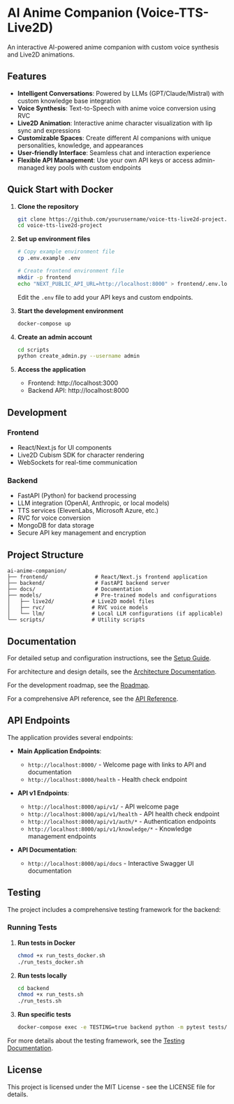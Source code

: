 # AI Anime Companion (Voice-TTS-Live2D)

An interactive AI-powered anime companion with custom voice synthesis and Live2D animations.

## Features

- **Intelligent Conversations**: Powered by LLMs (GPT/Claude/Mistral) with custom knowledge base integration
- **Voice Synthesis**: Text-to-Speech with anime voice conversion using RVC
- **Live2D Animation**: Interactive anime character visualization with lip sync and expressions
- **Customizable Spaces**: Create different AI companions with unique personalities, knowledge, and appearances
- **User-friendly Interface**: Seamless chat and interaction experience
- **Flexible API Management**: Use your own API keys or access admin-managed key pools with custom endpoints

## Quick Start with Docker

1. **Clone the repository**
   ```bash
   git clone https://github.com/yourusername/voice-tts-live2d-project.git
   cd voice-tts-live2d-project
   ```

2. **Set up environment files**
   ```bash
   # Copy example environment file
   cp .env.example .env
   
   # Create frontend environment file
   mkdir -p frontend
   echo "NEXT_PUBLIC_API_URL=http://localhost:8000" > frontend/.env.local
   ```
   
   Edit the `.env` file to add your API keys and custom endpoints.

3. **Start the development environment**
   ```bash
   docker-compose up
   ```

4. **Create an admin account**
   ```bash
   cd scripts
   python create_admin.py --username admin
   ```

5. **Access the application**
   - Frontend: http://localhost:3000
   - Backend API: http://localhost:8000

## Development

### Frontend
- React/Next.js for UI components
- Live2D Cubism SDK for character rendering
- WebSockets for real-time communication

### Backend
- FastAPI (Python) for backend processing
- LLM integration (OpenAI, Anthropic, or local models)
- TTS services (ElevenLabs, Microsoft Azure, etc.)
- RVC for voice conversion
- MongoDB for data storage
- Secure API key management and encryption

## Project Structure

```
ai-anime-companion/
├── frontend/               # React/Next.js frontend application
├── backend/                # FastAPI backend server
├── docs/                   # Documentation
├── models/                 # Pre-trained models and configurations
│   ├── live2d/            # Live2D model files
│   ├── rvc/               # RVC voice models
│   └── llm/               # Local LLM configurations (if applicable)
└── scripts/               # Utility scripts
```

## Documentation

For detailed setup and configuration instructions, see the [Setup Guide](./docs/setup.md).

For architecture and design details, see the [Architecture Documentation](./docs/architecture.md).

For the development roadmap, see the [Roadmap](./docs/roadmap.md).

For a comprehensive API reference, see the [API Reference](./docs/api_reference.md).

## API Endpoints

The application provides several endpoints:

- **Main Application Endpoints**:
  - `http://localhost:8000/` - Welcome page with links to API and documentation
  - `http://localhost:8000/health` - Health check endpoint

- **API v1 Endpoints**:
  - `http://localhost:8000/api/v1/` - API welcome page
  - `http://localhost:8000/api/v1/health` - API health check endpoint
  - `http://localhost:8000/api/v1/auth/*` - Authentication endpoints
  - `http://localhost:8000/api/v1/knowledge/*` - Knowledge management endpoints

- **API Documentation**:
  - `http://localhost:8000/api/docs` - Interactive Swagger UI documentation

## Testing

The project includes a comprehensive testing framework for the backend:

### Running Tests

1. **Run tests in Docker**
   ```bash
   chmod +x run_tests_docker.sh
   ./run_tests_docker.sh
   ```

2. **Run tests locally**
   ```bash
   cd backend
   chmod +x run_tests.sh
   ./run_tests.sh
   ```

3. **Run specific tests**
   ```bash
   docker-compose exec -e TESTING=true backend python -m pytest tests/api/v1/test_main.py -v
   ```

For more details about the testing framework, see the [Testing Documentation](./backend/tests/README.md).

## License

This project is licensed under the MIT License - see the LICENSE file for details.